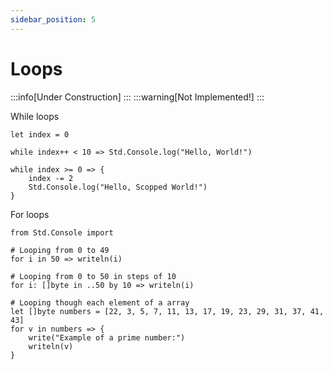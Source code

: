 ```yaml
---
sidebar_position: 5
---
```


# Loops

:::info[Under Construction]
:::
:::warning[Not Implemented!]
:::

While loops
```abs
let index = 0

while index++ < 10 => Std.Console.log("Hello, World!")

while index >= 0 => {
	index -= 2
	Std.Console.log("Hello, Scopped World!")
}
```

For loops
```abs
from Std.Console import

# Looping from 0 to 49
for i in 50 => writeln(i)

# Looping from 0 to 50 in steps of 10
for i: []byte in ..50 by 10 => writeln(i)

# Looping though each element of a array
let []byte numbers = [22, 3, 5, 7, 11, 13, 17, 19, 23, 29, 31, 37, 41, 43]
for v in numbers => {
    write("Example of a prime number:")
    writeln(v)
}

```
